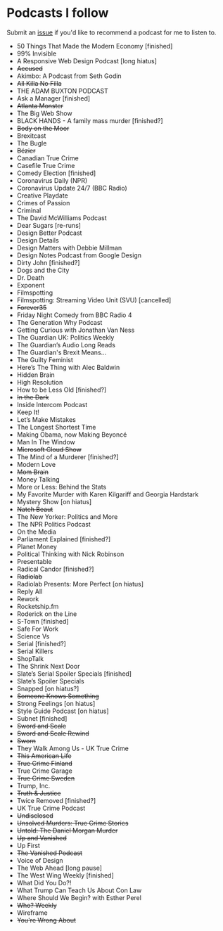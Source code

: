 # Podcasts I follow

Submit an [issue](https://github.com/yaili/podcasts/issues/new) if you'd like to recommend a podcast for me to listen to.

- 50 Things That Made the Modern Economy [finished]
- 99% Invisible
- A Responsive Web Design Podcast [long hiatus]
- ~~Accused~~
- Akimbo: A Podcast from Seth Godin
- ~~All Killa No Filla~~
- THE ADAM BUXTON PODCAST
- Ask a Manager [finished]
- ~~Atlanta Monster~~
- The Big Web Show
- BLACK HANDS - A family mass murder [finished?]
- ~~Body on the Moor~~
- Brexitcast
- The Bugle
- ~~Bézier~~
- Canadian True Crime
- Casefile True Crime
- Comedy Election [finished]
- Coronavirus Daily (NPR)
- Coronavirus Update 24/7 (BBC Radio)
- Creative Playdate
- Crimes of Passion
- Criminal
- The David McWilliams Podcast
- Dear Sugars [re-runs]
- Design Better Podcast
- Design Details
- Design Matters with Debbie Millman 
- Design Notes Podcast from Google Design
- Dirty John [finished?]
- Dogs and the City
- Dr. Death 
- Exponent
- Filmspotting
- Filmspotting: Streaming Video Unit (SVU) [cancelled]
- ~~Forever35~~
- Friday Night Comedy from BBC Radio 4
- The Generation Why Podcast
- Getting Curious with Jonathan Van Ness
- The Guardian UK: Politics Weekly
- The Guardian’s Audio Long Reads
- The Guardian's Brexit Means…
- The Guilty Feminist
- Here’s The Thing with Alec Baldwin
- Hidden Brain
- High Resolution
- How to be Less Old [finished?]
- ~~In the Dark~~
- Inside Intercom Podcast
- Keep It!
- Let’s Make Mistakes
- The Longest Shortest Time
- Making Obama, now Making Beyoncé
- Man In The Window
- ~~Microsoft Cloud Show~~
- The Mind of a Murderer [finished?]
- Modern Love
- ~~Mom Brain~~
- Money Talking
- More or Less: Behind the Stats
- My Favorite Murder with Karen Kilgariff and Georgia Hardstark
- Mystery Show [on hiatus]
- ~~Natch Beaut~~
- The New Yorker: Politics and More
- The NPR Politics Podcast
- On the Media
- Parliament Explained [finished?]
- Planet Money
- Political Thinking with Nick Robinson 
- Presentable
- Radical Candor [finished?]
- ~~Radiolab~~
- Radiolab Presents: More Perfect [on hiatus]
- Reply All
- Rework
- Rocketship.fm
- Roderick on the Line
- S-Town [finished]
- Safe For Work
- Science Vs
- Serial [finished?]
- Serial Killers
- ShopTalk
- The Shrink Next Door
- Slate’s Serial Spoiler Specials [finished]
- Slate’s Spoiler Specials
- Snapped [on hiatus?]
- ~~Someone Knows Something~~
- Strong Feelings [on hiatus]
- Style Guide Podcast [on hiatus]
- Subnet [finished]
- ~~Sword and Scale~~
- ~~Sword and Scale Rewind~~
- ~~Sworn~~
- They Walk Among Us - UK True Crime
- ~~This American Life~~
- ~~True Crime Finland~~
- True Crime Garage
- ~~True Crime Sweden~~
- Trump, Inc.
- ~~Truth & Justice~~
- Twice Removed [finished?]
- UK True Crime Podcast
- ~~Undisclosed~~
- ~~Unsolved Murders: True Crime Stories~~
- ~~Untold: The Daniel Morgan Murder~~
- ~~Up and Vanished~~
- Up First
- ~~The Vanished Podcast~~
- Voice of Design
- The Web Ahead [long pause]
- The West Wing Weekly [finished]
- What Did You Do?!
- What Trump Can Teach Us About Con Law
- Where Should We Begin? with Esther Perel
- ~~Who? Weekly~~
- Wireframe
- ~~You're Wrong About~~
